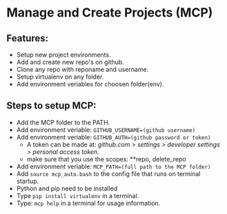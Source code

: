 # Manage and Create Projects (MCP)
## Features:
- Setup new project environments.
- Add and create new repo's on github.
- Clone any repo with reponame and username.
- Setup virtualenv on any folder.
- Add environment veriables for choosen folder(env).
## Steps to setup MCP:
- Add the MCP folder to the PATH.
- Add environment veriable: `GITHUB_USERNAME=(github username)`
- Add environment veriable: `GITHUB_AUTH=(github password or token)`
  - A token can be made at: *github.com > settings > developer settings > personal access token.*
  - make sure that you use the scopes: **repo, delete_repo
- Add environment veriable: `MCP_PATH=(full path to the MCP folder)`
- Add `source mcp_auto.bash` to the config file that runs on terminal startup.
- Python and pip need to be installed
- Type `pip install virtualenv` in a terminal.
- Type: `mcp help` in a terminal for usage information.
